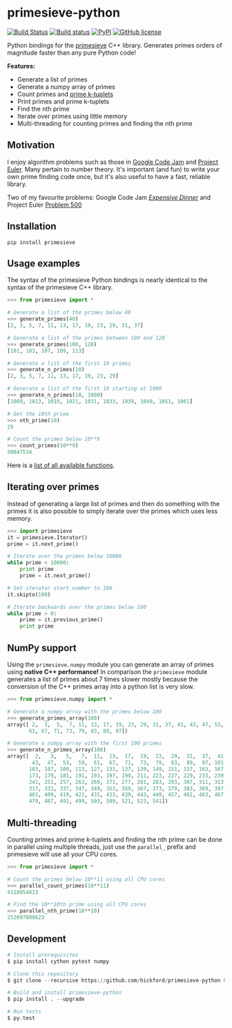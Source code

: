 primesieve-python
=================
[![Build Status](https://travis-ci.org/hickford/primesieve-python.svg?branch=master)](https://travis-ci.org/hickford/primesieve-python) [![Build status](https://ci.appveyor.com/api/projects/status/4chekgdj7bqx4ivt/branch/master?svg=true)](https://ci.appveyor.com/project/hickford/primesieve-python/branch/master) [![PyPI](https://img.shields.io/pypi/v/primesieve.svg)](https://pypi.python.org/pypi/primesieve) [![GitHub license](https://img.shields.io/badge/license-MIT-blue.svg)](https://github.com/hickford/primesieve-python/blob/master/LICENSE)


Python bindings for the [primesieve](http://primesieve.org/) C++
library. Generates primes orders of magnitude faster than any pure
Python code!

**Features:**

* Generate a list of primes
* Generate a numpy array of primes
* Count primes and [prime k-tuplets](https://en.wikipedia.org/wiki/Prime_k-tuple)
* Print primes and prime k-tuplets
* Find the nth prime
* Iterate over primes using little memory
* Multi-threading for counting primes and finding the nth prime

Motivation
----------

I enjoy algorithm problems such as those in
[Google Code Jam](https://code.google.com/codejam) and
[Project Euler](https://projecteuler.net/). Many pertain to number
theory. It's important (and fun) to write your own prime finding code
once, but it's also useful to have a fast, reliable library.

Two of my favourite problems: Google Code Jam [*Expensive Dinner*](https://code.google.com/codejam/contest/dashboard?c=1150486#s=p2) and Project Euler [Problem 500](https://projecteuler.net/problem=500)

Installation
------------

```
pip install primesieve
````

Usage examples
--------------

The syntax of the primesieve Python bindings is nearly identical to the
syntax of the primesieve C++ library.

```Python
>>> from primesieve import *

# Generate a list of the primes below 40
>>> generate_primes(40)
[2, 3, 5, 7, 11, 13, 17, 19, 23, 29, 31, 37]

# Generate a list of the primes between 100 and 120
>>> generate_primes(100, 120)
[101, 103, 107, 109, 113]

# Generate a list of the first 10 primes
>>> generate_n_primes(10)
[2, 3, 5, 7, 11, 13, 17, 19, 23, 29]

# Generate a list of the first 10 starting at 1000
>>> generate_n_primes(10, 1000)
[1009, 1013, 1019, 1021, 1031, 1033, 1039, 1049, 1051, 1061]

# Get the 10th prime
>>> nth_prime(10)
29

# Count the primes below 10**9
>>> count_primes(10**9)
50847534
```

Here is a [list of all available functions](primesieve/cpp_core.pxd).

Iterating over primes
---------------------

Instead of generating a large list of primes and then do something
with the primes it is also possible to simply iterate over the primes
which uses less memory.

```Python
>>> import primesieve
it = primesieve.Iterator()
prime = it.next_prime()

# Iterate over the primes below 10000
while prime < 10000:
    print prime
    prime = it.next_prime()

# Set iterator start number to 100
it.skipto(100)

# Iterate backwards over the primes below 100
while prime > 0:
    prime = it.previous_prime()
    print prime
```

NumPy support
-------------
Using the ```primesieve.numpy``` module you can generate an array of
primes using **native C++ performance!** In comparison the
```primesieve``` module generates a list of primes about 7 times
slower mostly because the conversion of the C++ primes array into a
python list is very slow.

```Python
>>> from primesieve.numpy import *

# Generate a numpy array with the primes below 100
>>> generate_primes_array(100)
array([ 2,  3,  5,  7, 11, 13, 17, 19, 23, 29, 31, 37, 41, 43, 47, 53, 59,
       61, 67, 71, 73, 79, 83, 89, 97])

# Generate a numpy array with the first 100 primes
>>> generate_n_primes_array(100)
array([  2,   3,   5,   7,  11,  13,  17,  19,  23,  29,  31,  37,  41,
        43,  47,  53,  59,  61,  67,  71,  73,  79,  83,  89,  97, 101,
       103, 107, 109, 113, 127, 131, 137, 139, 149, 151, 157, 163, 167,
       173, 179, 181, 191, 193, 197, 199, 211, 223, 227, 229, 233, 239,
       241, 251, 257, 263, 269, 271, 277, 281, 283, 293, 307, 311, 313,
       317, 331, 337, 347, 349, 353, 359, 367, 373, 379, 383, 389, 397,
       401, 409, 419, 421, 431, 433, 439, 443, 449, 457, 461, 463, 467,
       479, 487, 491, 499, 503, 509, 521, 523, 541])
```

Multi-threading
---------------

Counting primes and prime k-tuplets and finding the nth prime can be
done in parallel using multiple threads, just use the ```parallel_```
prefix and primesieve will use all your CPU cores.

```Python
>>> from primesieve import *

# Count the primes below 10**11 using all CPU cores
>>> parallel_count_primes(10**11)
4118054813

# Find the 10**10th prime using all CPU cores
>>> parallel_nth_prime(10**10)
252097800623
```

Development
-----------

```python
# Install prerequisites
$ pip install cython pytest numpy

# Clone this repository
$ git clone --recursive https://github.com/hickford/primesieve-python && cd primesieve-python

# Build and install primesieve-python
$ pip install . --upgrade

# Run tests
$ py.test
```
